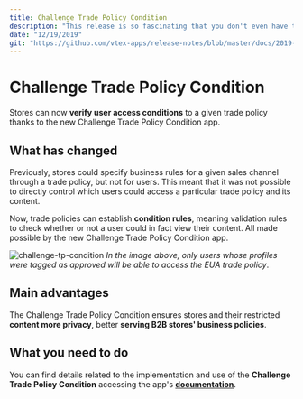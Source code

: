 ```yaml
---
title: Challenge Trade Policy Condition
description: "This release is so fascinating that you don't even have to be into B2B to rejoice with us: now, you can establish conditional rules to determine whether a user can or cannot access the content of a given trade policy. Awesome, isn't it?"
date: "12/19/2019"
git: "https://github.com/vtex-apps/release-notes/blob/master/docs/2019-week-47-48-49-50-51/challenge-trade-policy-condition.md"
---
```


# Challenge Trade Policy Condition

Stores can now **verify user access conditions** to a given trade policy thanks to the new Challenge Trade Policy Condition app.

## What has changed 

Previously, stores could specify business rules for a given sales channel through a trade policy, but not for users. This meant that it was not possible to directly control which users could access a particular trade policy and its content.

Now, trade policies can establish **condition rules**, meaning validation rules to check whether or not a user could in fact view their content. All made possible by the new Challenge Trade Policy Condition app. 

![challenge-tp-condition](https://user-images.githubusercontent.com/52087100/70941978-7615a000-202c-11ea-8939-0617cec09b46.png)
_In the image above, only users whose profiles were tagged as approved will be able to access the EUA trade policy_.

## Main advantages 

The Challenge Trade Policy Condition ensures stores and their restricted **content more privacy**, better **serving B2B stores' business policies**.

## What you need to do 

You can find details related to the implementation and use of the **Challenge Trade Policy Condition** accessing the app's [**documentation**](https://vtex.io/docs/components/all/vtex.challenge-tp-condition/).
